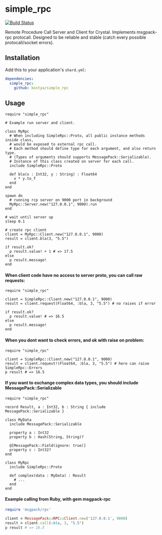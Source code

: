 # simple_rpc

[![Build Status](https://travis-ci.org/kostya/simple_rpc.svg?branch=master)](http://travis-ci.org/kostya/simple_rpc)

Remote Procedure Call Server and Client for Crystal. Implements msgpack-rpc protocall. Designed to be reliable and stable (catch every possible protocall/socket errors).

## Installation

Add this to your application's `shard.yml`:

```yaml
dependencies:
  simple_rpc:
    github: kostya/simple_rpc
```

## Usage

```crystal
require "simple_rpc"

# Example run server and client.

class MyRpc
  # When including SimpleRpc::Proto, all public instance methods inside class,
  # would be exposed to external rpc call.
  # Each method should define type for each argument, and also return type.
  # (Types of arguments should supports MessagePack::Serializable).
  # Instance of this class created on server for each call.
  include SimpleRpc::Proto

  def bla(x : Int32, y : String) : Float64
    x * y.to_f
  end
end

spawn do
  # running rcp server on 9000 port in background
  MyRpc::Server.new("127.0.0.1", 9000).run
end

# wait until server up
sleep 0.1

# create rpc client
client = MyRpc::Client.new("127.0.0.1", 9000)
result = client.bla(3, "5.5")

if result.ok?
  p result.value! + 1 # => 17.5
else
  p result.message!
end
```

#### When client code have no access to server proto, you can call raw requests:
```crystal
require "simple_rpc"

client = SimpleRpc::Client.new("127.0.0.1", 9000)
result = client.request(Float64, :bla, 3, "5.5") # no raises if error

if result.ok?
  p result.value! # => 16.5
else
  p result.message!
end
```

#### When you dont want to check errors, and ok with raise on problem:
```crystal
require "simple_rpc"

client = SimpleRpc::Client.new("127.0.0.1", 9000)
result = client.request!(Float64, :bla, 3, "5.5") # here can raise SimpleRpc::Errors
p result # => 16.5
```

#### If you want to exchange complex data types, you should include MessagePack::Serializable
```crystal
require "simple_rpc"

record Result, a : Int32, b : String { include MessagePack::Serializable }

class MyData
  include MessagePack::Serializable

  property a : Int32
  property b : Hash(String, String)?

  @[MessagePack::Field(ignore: true)]
  property c : Int32?
end

class MyRpc 
  include SimpleRpc::Proto

  def complex(data : MyData) : Result
    # ...
  end
end
```

#### Example calling from Ruby, with gem msgpack-rpc
```ruby
require 'msgpack/rpc'

client = MessagePack::RPC::Client.new('127.0.0.1', 9000)
result = client.call(:bla, 3, "5.5")
p result # => 16.5
```
